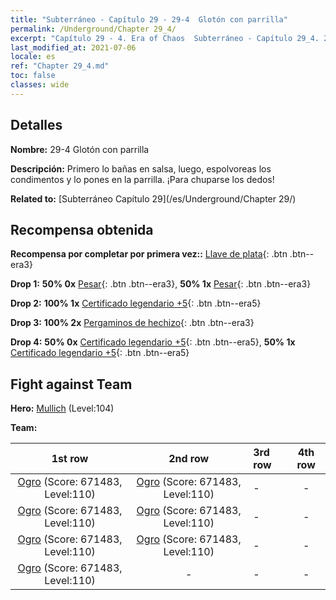 ```yaml
---
title: "Subterráneo - Capítulo 29 - 29-4  Glotón con parrilla"
permalink: /Underground/Chapter 29_4/
excerpt: "Capítulo 29 - 4. Era of Chaos  Subterráneo - Capítulo 29_4. 29-4  Glotón con parrilla"
last_modified_at: 2021-07-06
locale: es
ref: "Chapter 29_4.md"
toc: false
classes: wide
---
```


## Detalles

 **Nombre:** 29-4  Glotón con parrilla

 **Descripción:**       Primero lo bañas en salsa, luego, espolvoreas los condimentos y lo pones en la parrilla. ¡Para chuparse los dedos!

 **Related to:** [Subterráneo Capítulo 29](/es/Underground/Chapter 29/)

## Recompensa obtenida

 **Recompensa por completar por primera vez::** [Llave de plata](/ItemsES/con_693/){: .btn .btn--era3}

 **Drop 1:** **50% 0x** [Pesar](/ItemsES/her_458/){: .btn .btn--era3}, **50% 1x** [Pesar](/ItemsES/her_458/){: .btn .btn--era3}

 **Drop 2:** **100% 1x** [Certificado legendario +5](/ItemsES/mat_102/){: .btn .btn--era5}

 **Drop 3:** **100% 2x** [Pergaminos de hechizo](/ItemsES/con_694/){: .btn .btn--era3}

 **Drop 4:** **50% 0x** [Certificado legendario +5](/ItemsES/mat_102/){: .btn .btn--era5}, **50% 1x** [Certificado legendario +5](/ItemsES/mat_102/){: .btn .btn--era5}


## Fight against Team
 **Hero:** [Mullich](/es/heroes/Mullich/) (Level:104)

 **Team:**


  | 1st row | 2nd row | 3rd row | 4th row |
  |:----:|:----:|:----|:----:|
  | [Ogro](/es/units/Ogre/) (Score: 671483, Level:110)  | [Ogro](/es/units/Ogre/) (Score: 671483, Level:110)  | - | - |
  | [Ogro](/es/units/Ogre/) (Score: 671483, Level:110)  | [Ogro](/es/units/Ogre/) (Score: 671483, Level:110)  | - | - |
  | [Ogro](/es/units/Ogre/) (Score: 671483, Level:110)  | [Ogro](/es/units/Ogre/) (Score: 671483, Level:110)  | - | - |
  | [Ogro](/es/units/Ogre/) (Score: 671483, Level:110)  | - | - | - |


